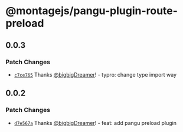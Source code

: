 # @montagejs/pangu-plugin-route-preload

## 0.0.3

### Patch Changes

-   [`c7ce765`](https://github.com/bigbigDreamer/montage/commit/c7ce765) Thanks [@bigbigDreamer](https://github.com/bigbigDreamer)! - typro: change type import way

## 0.0.2

### Patch Changes

-   [`d7e567a`](https://github.com/bigbigDreamer/montage/commit/d7e567a) Thanks [@bigbigDreamer](https://github.com/bigbigDreamer)! - feat: add pangu preload plugin
